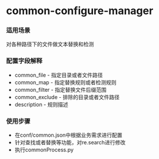 # common-configure-manager

### 适用场景

 对各种路径下的文件做文本替换和检测
 
### 配置字段解释

 - common_file - 指定目录或者文件路径
 - common_map - 指定替换规则或者检测规则
 - common_filter - 指定替换文件后缀范围
 - common_exclude - 排除的目录或者文件路径
 - description - 规则描述
 
### 使用步骤
 - 在conf/common.json中根据业务需求进行配置
 - 针对查找或者替换等功能，对re.search进行修改
 - 执行commonProcess.py

 